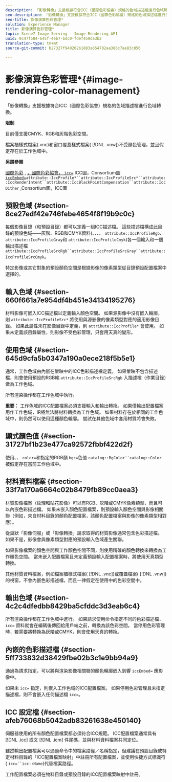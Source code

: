 ```yaml
---
description: 「影像轉換」支援根據符合ICC（國際色彩協會）規格的色域描述檔進行色域轉換。
seo-description: 「影像轉換」支援根據符合ICC（國際色彩協會）規格的色域描述檔進行色域轉換。
seo-title: 影像演算色彩管理*
solution: Experience Manager
title: 影像演算色彩管理*
topic: Scene7 Image Serving - Image Rendering API
uuid: 9c47f584-645f-4eb7-bdc0-fdef459da3b2
translation-type: tm+mt
source-git-commit: b27327f940202b1883a654702aa386c7ae83c856

---
```



# 影像演算色彩管理*{#image-rendering-color-management}

「影像轉換」支援根據符合ICC（國際色彩協會）規格的色域描述檔進行色域轉換。

**限制**

目前僅支援CMYK、RGB和灰階色彩空間。

檔案櫃樣式檔案(.vnc)和窗口覆蓋樣式檔案( [!DNL .vnw])不受顏色管理，並且假定存在於工作色域中。

**另請參閱**

[國際色彩](http://www.color.org/index.xalter) , [ ，國際色彩協會， `icc=`](../../../../../ir-api/http-protocol/image-rendering-api-ref/c-ir-http-protocol-ref/c-ir-http-protocol-command-reference/r-ir-icc.md#reference-86a2fff3cef24982ad2063d977a16e06) ICC圖，Consortium圖 [`iccEmbed=`](../../../../../ir-api/http-protocol/image-rendering-api-ref/c-ir-http-protocol-ref/c-ir-http-protocol-command-reference/r-ir-iccembed.md#reference-47a433138c7c4b29b9b29871b2491a7f)`attribute::IccProfile*``attribute::IccProfileSrc*``attribute::IccRenderIntent``attribute::IccBlackPointCompensation``attribute::IccDither` ,Consortium圖，ICC圖

## 預設色域 {#section-8ce27edf42e746febe4654f8f19b9c0c}

每個影像目錄（和預設目錄）都可以定義一組ICC描述檔。 這些描述檔構成此目錄的預設色域——灰階、RGB和CMYK資料(、、、、 `attribute::IccProfileRgb`、 `attribute::IccProfileGray`和 `attribute::IccProfileCmyk`)各一個輸入和一個輸出描述檔 `attribute::IccProfileSrcRgb``attribute::IccProfileSrcGray``attribute::IccProfileSrcCmyk`。

特定影像或其它對象的預設顏色空間是根據影像的像素類型從目錄預設配置檔案中選擇的。

## 輸入色域 {#section-660f661a7e954df4b451e34134195276}

材料影像可嵌入ICC描述檔以定義輸入顏色空間。 如果源影像中沒有嵌入輪廓，則 `attribute::IccProfileSrc*` 將使用與源影像的像素類型對應的適用影像目錄。 如果此屬性未在影像目錄中定義，則 `attribute::IccProfile*` 會使用。 如果未定義該目錄屬性，則影像不受色彩管理，只套用天真的變形。

## 使用色域 {#section-645d9cfa5b0347a190a0ece218f5b5e1}

通常，工作色域由內嵌在暈映中的ICC色彩描述檔定義。 如果暈映不包含描述檔，則會使用預設的RGB輸 `attribute::IccProfileSrcRgb` 入描述檔（作業目錄）做為工作色域。

所有渲染操作都在工作色域中執行。

**重要：** 工作色域的ICC配置檔案必須支援輸入和輸出轉換。 如果僅輸出配置檔案用作工作色域，IR將無法將材料轉換為工作色域。 如果材料存在於相同的工作色域中，則仍然可以使用這種顏色輪廓。 嘗試在其他色域中套用材質將會失敗。

## 顯式顏色值 {#section-31727bf1b23e477ca92572fbbf422d2f}

使用、、 `color=`和指定的RGB顏 `bgc=`色值 `catalog::BgColor``catalog::Color` 被假定存在當前工作色域中。

## 材料資料檔案 {#section-33f7a170a6664c02b8479fb89cc0aea3}

材質影像檔案（紋理和貼花影像）可以有RGB、灰階或CMYK像素類型，而且可以內嵌色彩描述檔。 如果未嵌入顏色配置檔案，則預設輸入顏色空間與影像相關聯（例如，來自材料目錄的顏色配置檔案，該顏色配置檔案與影像的像素類型相對應）。

從巢狀「影像伺服」或「影像轉換」請求取得的材質影像通常包含色彩描述檔。 如果不是，影像會與像素類型對應的預設輸入色域產生關聯。

如果影像檔案的顏色空間與工作顏色空間不同，則使用精確的顏色轉換來轉換為工作顏色空間。 當未嵌入配置檔案且未定義預設輸入配置檔案時，將使用天真類型轉換。

其他材質資料檔案，例如檔案櫃樣式檔案( [!DNL .vnc])或覆蓋檔案( [!DNL .vnw])的視窗，不會內嵌色彩描述檔，而且一律假定在使用中的色彩空間中。

## 輸出色域 {#section-4c2c4dfedbb8429ba5cfddc3d3eab6c4}

所有渲染操作都在工作色域中進行。 如果請求使用命令指定不同的色彩描述檔， `icc=` 資料就會在編碼後傳回給用戶端之前，轉換為該色彩空間。 當停用色彩管理時，若需要將轉換為灰階或CMYK，則會使用天真的轉換。

## 內嵌的色彩描述檔 {#section-5ff733832d38429fbe02b3c1e9bb94a9}

通過為請求指定，可以將與渲染影像相關聯的顏色輪廓嵌入到響 `iccEmbed=` 應影像中。

如果未 `icc=` 指定，則嵌入工作色域的ICC配置檔案。 如果停用色彩管理且未指定描述檔，則不會嵌入任何描述檔 `icc=`。

## ICC 設定檔 {#section-afeb76068b5042adb83261638e450140}

伺服器使用的所有顏色配置檔案都必須符合ICC規範。 ICC配置檔案通常具有 [!DNL .icc] 或文 [!DNL .icm] 件尾碼，並與材料資料檔案共同定位。

雖然輸出配置檔案可以通過命令中的檔案路徑／名稱指定，但建議在預設目錄或特定材料目錄的「ICC配置檔案映射」中註冊所有配置檔案，並使用快捷方式標識符( `icc=``icc::Name`)代替檔案路徑。

工作配置檔案必須在物料目錄或預設目錄的ICC配置檔案映射中註冊。
